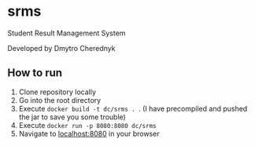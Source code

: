 # srms
Student Result Management System

Developed by Dmytro Cherednyk

## How to run
1. Clone repository locally
2. Go into the root directory
3. Execute `docker build -t dc/srms . `. (I have precompiled and pushed the jar to save you some trouble)
4. Execute `docker run -p 8080:8080 dc/srms`
5. Navigate to [localhost:8080](http://localhost:8080) in your browser
